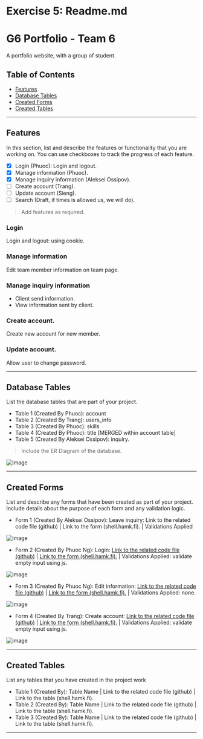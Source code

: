 # Exercise 5: Readme.md

# G6 Portfolio - Team 6

A portfolio website, with a group of student.

## Table of Contents
- [Features](#features)
- [Database Tables](#database-tables)
- [Created Forms](#created-forms)
- [Created Tables](#created-tables)

---

## Features

In this section, list and describe the features or functionality that you are working on. You can use checkboxes to track the progress of each feature.

- [x] Login  (Phuoc): Login and logout. 
- [x] Manage information (Phuoc).
- [x] Manage inquiry information (Aleksei Ossipov).
- [ ] Create account (Trang).
- [ ] Update account (Sieng).
- [ ] Search (Draft, if times is allowed us, we will do).

> Add features as required. 

### Login

Login and logout: using cookie.

### Manage information

Edit team member information on team page.

### Manage inquiry information

- Client send information.
- View information sent by client.

### Create account.

Create new account for new member.

### Update account.

Allow user to change password.

---

## Database Tables

List the database tables that are part of your project. 

- Table 1 (Created By Phuoc): account
- Table 2 (Created By Trang): users_info
- Table 3 (Created By Phuoc): skills
- Table 4 (Created By Phuoc): title [MERGED within account table]
- Table 5 (Created By Aleksei Ossipov): inquiry.

> Include the ER Diagram of the database.

![image](https://github.com/phuocnguyen2201/portfolio_project_php/assets/18252718/6d6c1fbc-c5ee-493f-b916-3ed454faf125)



---

## Created Forms

List and describe any forms that have been created as part of your project. Include details about the purpose of each form and any validation logic.

- Form 1 (Created By Aleksei Ossipov): Leave inquiry: Link to the related code file (github) | Link to the form (shell.hamk.fi). | Validations Applied
  
![image](https://github.com/phuocnguyen2201/portfolio_project_php/assets/18252718/bf4e7888-a43c-4bbd-b229-a5ad39823de3)

- Form 2 (Created By Phuoc Ng): Login: [Link to the related code file (github)](https://github.com/phuocnguyen2201/portfolio_project_php/blob/main/login.php) | [Link to the form (shell.hamk.fi).](http://shell.hamk.fi/~phuoc23000/portfolio_project/login.php) | Validations Applied: validate empty input using js.
  
![image](https://github.com/phuocnguyen2201/portfolio_project_php/assets/18252718/8de4af77-18f4-4ea8-8cd4-994eb894431f)

- Form 3 (Created By Phuoc Ng): Edit information: [Link to the related code file (github)](https://github.com/phuocnguyen2201/portfolio_project_php/blob/main/modify.php) | [Link to the form (shell.hamk.fi).](http://shell.hamk.fi/~phuoc23000/portfolio_project/modify.php) | Validations Applied: none.
  
![image](https://github.com/phuocnguyen2201/portfolio_project_php/assets/18252718/9d3ae369-97d4-438a-be07-222a6efe7084)

- Form 4 (Created By Trang): Create account: [Link to the related code file (github)](https://github.com/phuocnguyen2201/portfolio_project_php/blob/main/login.php) | [Link to the form (shell.hamk.fi).](http://shell.hamk.fi/~phuoc23000/portfolio_project/login.php) | Validations Applied: validate empty input using js.
  
![image](https://github.com/phuocnguyen2201/portfolio_project_php/assets/18252718/45261fe2-d344-451f-b70e-8f1ca0cec325)


---

## Created Tables

List any tables that you have created in the project work

- Table 1 (Created By): Table Name | Link to the related code file (github) | Link to the table (shell.hamk.fi).
- Table 2 (Created By): Table Name | Link to the related code file (github) | Link to the table (shell.hamk.fi).
- Table 3 (Created By): Table Name | Link to the related code file (github) | Link to the table (shell.hamk.fi).

---
